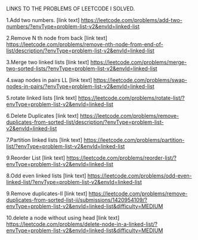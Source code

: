 LINKS TO THE PROBLEMS OF LEETCODE I SOLVED.

1.Add two numbers.
[link text] https://leetcode.com/problems/add-two-numbers/?envType=problem-list-v2&envId=linked-list

2.Remove N th node from back
[link text] https://leetcode.com/problems/remove-nth-node-from-end-of-list/description/?envType=problem-list-v2&envId=linked-list

3.Merge two linked lists
[link text] https://leetcode.com/problems/merge-two-sorted-lists/?envType=problem-list-v2&envId=linked-list

4.swap nodes in pairs LL 
[link text] https://leetcode.com/problems/swap-nodes-in-pairs/?envType=problem-list-v2&envId=linked-list

5.rotate linked lists
[link text] https://leetcode.com/problems/rotate-list/?envType=problem-list-v2&envId=linked-list

6.Delete Duplicates
[link text] https://leetcode.com/problems/remove-duplicates-from-sorted-list/description/?envType=problem-list-v2&envId=linked-list

7.Partition linked lists
[link text] https://leetcode.com/problems/partition-list/?envType=problem-list-v2&envId=linked-list

9.Reorder List
[link text] https://leetcode.com/problems/reorder-list/?envType=problem-list-v2&envId=linked-list

8.Odd even linked lists
[link text] https://leetcode.com/problems/odd-even-linked-list/?envType=problem-list-v2&envId=linked-list

9.Remove duplicates-II
[link text] https://leetcode.com/problems/remove-duplicates-from-sorted-list-ii/submissions/1420954109/?envType=problem-list-v2&envId=linked-list&difficulty=MEDIUM

10.delete a node without using head 
[link text] https://leetcode.com/problems/delete-node-in-a-linked-list/?envType=problem-list-v2&envId=linked-list&difficulty=MEDIUM
